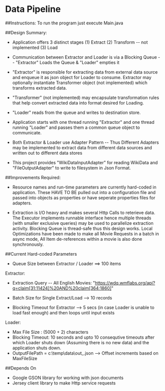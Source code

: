 # Data Pipeline

##Instructions:
    To run the program just execute Main.java
  
##Design Summary:
* Application offers 3 distinct stages 
    (1) Extract 
    (2) Transform -- not implemented 
    (3) Load

* Communication between Extractor and Loader is via a Blocking Queue 
    -- "Extractor" Loads the Queue & "Loader" empties it
      
* "Extractor" is responsible for extracting data from external data source 
    and enqueue it as json object for Loader to consume. Extractor may optionally instantiate 
    Transformer object (not implemented) which transforms extracted data.
      
* "Transformer" (not implemented) may encapsulate transformation rules that help 
    convert extracted data into format desired for Loading.
      
* "Loader" reads from the queue and writes to destination store.
      
* Application starts with one thread running "Extractor" and one thread running "Loader" and passes them a common queue object to communicate.

* Both Extractor & Loader use Adapter Pattern -- Thus Different Adapters may be 
    implemented to extract data from different data sources and written out to different data stores
      
* This project provides "WikiDataInputAdapter" for reading WikiData and "FileOutputAdapter" 
    to write to filesystem in Json Format.
      
##Improvements Required:
* Resource names and run-time parameters are currently hard-coded in application. 
  These HAVE TO BE pulled out into a configuration file and passed into objects as properties
  or have seperate properties files for adapters.
      
* Extraction is I/O heavy and makes several Http Calls to reterieve data. 
  The Executor implements runnable interface hence multiple threads (with smaller exclusive queries) 
  may be used to parallelize extraction activity. Blocking Queue is thread-safe thus this design works.
  Local Optimizations have been made to make all Movie Requests in a batch in async mode, All Item de-references within a movie is also done synchronously.

##Current Hard-coded Parameters
* Queue Size between Extractor / Loader ==> 100 items
      
Extractor:

* Extraction Query -- All English Movies: 
    "https://wdq.wmflabs.org/api?q=claim[31:11424]%20AND%20claim[364:1860]"

* Batch Size for Single Extract/Load --> 10 records

* Blocking Timeout for Extractor --> 5 secs (in case Loader is unable to load fast enough) 
        and then loops until input exists
      
Loader:

* Max File Size : (5000 + 2) characters 
* Blocking Timeout: 10 seconds and upto 10 consequtive timeouts 
    after which Loader shuts down (Assuming there is no new data) and the application shuts down.
* OutputFilePath = c:\temp\data\out_<offset>.json --> Offset increments based on MaxFileSize
      
##Depends On
* Google GSON library for working with json documents
* Jersey client library to make Http service requests
